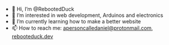 - 👋 Hi, I’m @RebootedDuck
- 👀 I’m interested in web development, Arduinos and electronics
- 🌱 I’m currently learning how to make a better website
- 📫 How to reach me: apersoncalledaniel@protonmail.com, [rebooteduck.dev](https://rebooteduck.dev)

<!---
RebootedDuck/RebootedDuck is a ✨ special ✨ repository because its `README.md` (this file) appears on your GitHub profile.
You can click the Preview link to take a look at your changes.
--->

